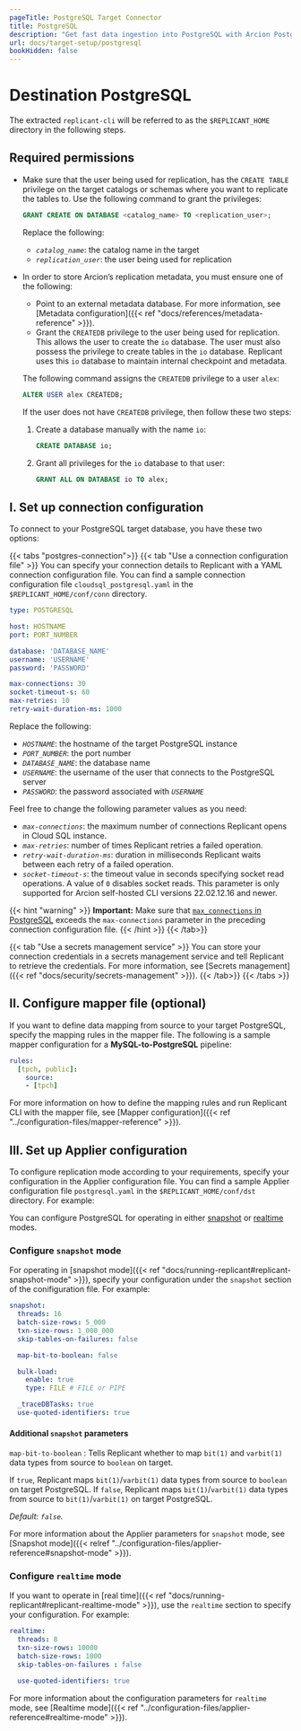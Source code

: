 ```yaml
---
pageTitle: PostgreSQL Target Connector
title: PostgreSQL
description: "Get fast data ingestion into PostgreSQL with Arcion PostgreSQL connector, with native bulk loading and realtime capabilities."
url: docs/target-setup/postgresql
bookHidden: false
---
```

# Destination PostgreSQL

The extracted `replicant-cli` will be referred to as the `$REPLICANT_HOME` directory in the following steps.

## Required permissions
- Make sure that the user being used for replication, has the `CREATE TABLE` privilege on the target catalogs or schemas where you want to replicate the tables to. Use the following command to grant the privileges:
    ```SQL
    GRANT CREATE ON DATABASE <catalog_name> TO <replication_user>;
    ```
    Replace the following: 
    - *`catalog_name`*: the catalog name in the target
    - *`replication_user`*: the user being used for replication 
- In order to store Arcion’s replication metadata, you must ensure one of the following: 
    - Point to an external metadata database. For more information, see [Metadata configuration]({{< ref "docs/references/metadata-reference" >}}).
    - Grant the `CREATEDB` privilege to the user being used for replication. This allows the user to create the `io` database. The user must also possess the privilege to create tables in the `io` database.   Replicant uses this `io` database to maintain internal checkpoint and metadata.

    The following command assigns the `CREATEDB` privilege to a user `alex`:
    ```SQL
    ALTER USER alex CREATEDB;
    ```
    If the user does not have `CREATEDB` privilege, then follow these two steps:
    1. Create a database manually with the name `io`:
        ```SQL
        CREATE DATABASE io;
        ```
    2. Grant all privileges for the `io` database to that user:
        ```SQL
        GRANT ALL ON DATABASE io TO alex;
        ```
  
## I. Set up connection configuration
To connect to your PostgreSQL target database, you have these two options:

{{< tabs "postgres-connection">}}
{{< tab "Use a connection configuration file" >}}
You can specify your connection details to Replicant with a YAML connection configuration file. You can find a sample connection configuration file `cloudsql_postgresql.yaml` in the `$REPLICANT_HOME/conf/conn` directory. 

```YAML
type: POSTGRESQL

host: HOSTNAME
port: PORT_NUMBER

database: 'DATABASE_NAME' 
username: 'USERNAME'
password: 'PASSWORD'

max-connections: 30
socket-timeout-s: 60
max-retries: 10
retry-wait-duration-ms: 1000
```

Replace the following:

- *`HOSTNAME`*: the hostname of the target PostgreSQL instance
- *`PORT_NUMBER`*: the port number
- *`DATABASE_NAME`*: the database name
- *`USERNAME`*: the username of the user that connects to the PostgreSQL server
- *`PASSWORD`*: the password associated with *`USERNAME`*

Feel free to change the following parameter values as you need:

- *`max-connections`*: the maximum number of connections Replicant opens in Cloud SQL instance.
- *`max-retries`*: number of times Replicant retries a failed operation.
- *`retry-wait-duration-ms`*: duration in milliseconds Replicant waits between each retry of a failed operation.
- *`socket-timeout-s`*: the timeout value in seconds specifying socket read operations. A value of `0` disables socket reads. This parameter is only supported for Arcion self-hosted CLI versions 22.02.12.16 and newer.

{{< hint "warning" >}}
**Important:** Make sure that [`max_connections` in PostgreSQL](https://www.postgresql.org/docs/current/runtime-config-connection.html#GUC-MAX-CONNECTIONS) exceeds the `max-connections` parameter in the preceding connection configuration file.
{{< /hint >}}
{{< /tab>}}

{{< tab "Use a secrets management service" >}}
You can store your connection credentials in a secrets management service and tell Replicant to retrieve the credentials. For more information, see [Secrets management]({{< ref "docs/security/secrets-management" >}}). 
{{< /tab>}}
{{< /tabs >}}


## II. Configure mapper file (optional)
If you want to define data mapping from source to your target PostgreSQL, specify the mapping rules in the mapper file. The following is a sample mapper configuration for a **MySQL-to-PostgreSQL** pipeline:

```YAML
rules:
  [tpch, public]:
    source:
    - [tpch]
```

For more information on how to define the mapping rules and run Replicant CLI with the mapper file, see [Mapper configuration]({{< ref "../configuration-files/mapper-reference" >}}).

## III. Set up Applier configuration
To configure replication mode according to your requirements, specify your configuration in the Applier configuration file. You can find a sample Applier configuration file `postgresql.yaml` in the `$REPLICANT_HOME/conf/dst` directory. For example:

You can configure PostgreSQL for operating in either [snapshot](#configure-snapshot-mode) or [realtime](#configure-realtime-mode) modes.

### Configure `snapshot` mode
For operating in [snapshot mode]({{< ref "docs/running-replicant#replicant-snapshot-mode" >}}), specify your configuration under the `snapshot` section of the conifiguration file. For example:

```YAML
snapshot:
  threads: 16
  batch-size-rows: 5_000
  txn-size-rows: 1_000_000
  skip-tables-on-failures: false

  map-bit-to-boolean: false

  bulk-load:
    enable: true
    type: FILE # FILE or PIPE

  _traceDBTasks: true
  use-quoted-identifiers: true
```

#### Additional `snapshot` parameters

`map-bit-to-boolean` 
: Tells Replicant whether to map `bit(1)` and `varbit(1)` data types from source to `boolean` on target.


  If `true`, Replicant maps `bit(1)`/`varbit(1)` data types from source to `boolean` on target PostgreSQL. If `false`, Replicant maps `bit(1)`/`varbit(1)` data types from source to `bit(1)`/`varbit(1)` on target PostgreSQL.

  *Default: `false`.*

For more information about the Applier parameters for `snapshot` mode, see [Snapshot mode]({{< relref "../configuration-files/applier-reference#snapshot-mode" >}}).

### Configure `realtime` mode
If you want to operate in [real time]({{< ref "docs/running-replicant#replicant-realtime-mode" >}}), use the `realtime` section to specify your configuration. For example:

```YAML
realtime:
  threads: 8
  txn-size-rows: 10000
  batch-size-rows: 1000
  skip-tables-on-failures : false

  use-quoted-identifiers: true
```

For more information about the configuration parameters for `realtime` mode, see [Realtime mode]({{< ref "../configuration-files/applier-reference#realtime-mode" >}}).
